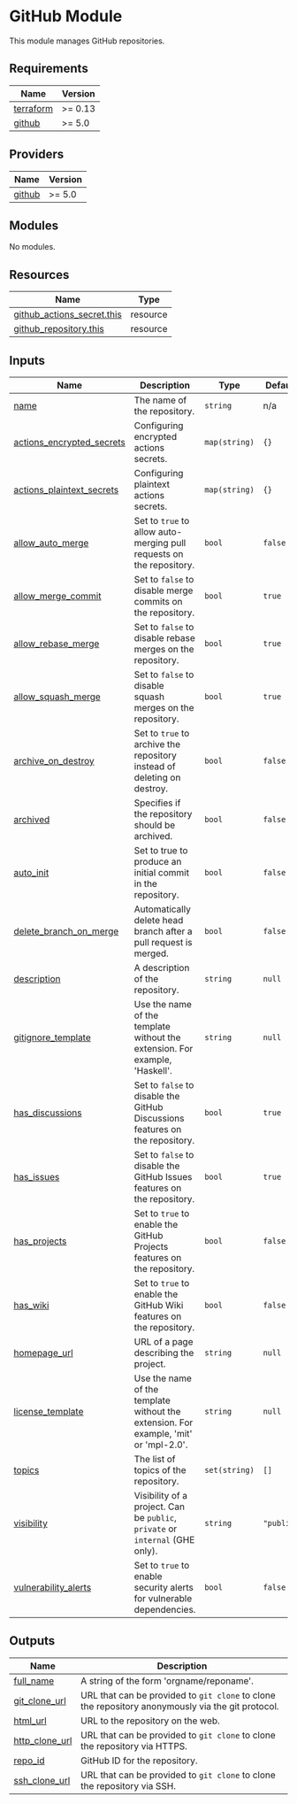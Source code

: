 # GitHub Module

This module manages GitHub repositories.

<!-- BEGINNING OF PRE-COMMIT-TERRAFORM DOCS HOOK -->
## Requirements

| Name | Version |
|------|---------|
| <a name="requirement_terraform"></a> [terraform](#requirement\_terraform) | >= 0.13 |
| <a name="requirement_github"></a> [github](#requirement\_github) | >= 5.0 |

## Providers

| Name | Version |
|------|---------|
| <a name="provider_github"></a> [github](#provider\_github) | >= 5.0 |

## Modules

No modules.

## Resources

| Name | Type |
|------|------|
| [github_actions_secret.this](https://registry.terraform.io/providers/integrations/github/latest/docs/resources/actions_secret) | resource |
| [github_repository.this](https://registry.terraform.io/providers/integrations/github/latest/docs/resources/repository) | resource |

## Inputs

| Name | Description | Type | Default | Required |
|------|-------------|------|---------|:--------:|
| <a name="input_name"></a> [name](#input\_name) | The name of the repository. | `string` | n/a | yes |
| <a name="input_actions_encrypted_secrets"></a> [actions\_encrypted\_secrets](#input\_actions\_encrypted\_secrets) | Configuring encrypted actions secrets. | `map(string)` | `{}` | no |
| <a name="input_actions_plaintext_secrets"></a> [actions\_plaintext\_secrets](#input\_actions\_plaintext\_secrets) | Configuring plaintext actions secrets. | `map(string)` | `{}` | no |
| <a name="input_allow_auto_merge"></a> [allow\_auto\_merge](#input\_allow\_auto\_merge) | Set to `true` to allow auto-merging pull requests on the repository. | `bool` | `false` | no |
| <a name="input_allow_merge_commit"></a> [allow\_merge\_commit](#input\_allow\_merge\_commit) | Set to `false` to disable merge commits on the repository. | `bool` | `true` | no |
| <a name="input_allow_rebase_merge"></a> [allow\_rebase\_merge](#input\_allow\_rebase\_merge) | Set to `false` to disable rebase merges on the repository. | `bool` | `true` | no |
| <a name="input_allow_squash_merge"></a> [allow\_squash\_merge](#input\_allow\_squash\_merge) | Set to `false` to disable squash merges on the repository. | `bool` | `true` | no |
| <a name="input_archive_on_destroy"></a> [archive\_on\_destroy](#input\_archive\_on\_destroy) | Set to `true` to archive the repository instead of deleting on destroy. | `bool` | `false` | no |
| <a name="input_archived"></a> [archived](#input\_archived) | Specifies if the repository should be archived. | `bool` | `false` | no |
| <a name="input_auto_init"></a> [auto\_init](#input\_auto\_init) | Set to true to produce an initial commit in the repository. | `bool` | `false` | no |
| <a name="input_delete_branch_on_merge"></a> [delete\_branch\_on\_merge](#input\_delete\_branch\_on\_merge) | Automatically delete head branch after a pull request is merged. | `bool` | `false` | no |
| <a name="input_description"></a> [description](#input\_description) | A description of the repository. | `string` | `null` | no |
| <a name="input_gitignore_template"></a> [gitignore\_template](#input\_gitignore\_template) | Use the name of the template without the extension. For example, 'Haskell'. | `string` | `null` | no |
| <a name="input_has_discussions"></a> [has\_discussions](#input\_has\_discussions) | Set to `false` to disable the GitHub Discussions features on the repository. | `bool` | `true` | no |
| <a name="input_has_issues"></a> [has\_issues](#input\_has\_issues) | Set to `false` to disable the GitHub Issues features on the repository. | `bool` | `true` | no |
| <a name="input_has_projects"></a> [has\_projects](#input\_has\_projects) | Set to `true` to enable the GitHub Projects features on the repository. | `bool` | `false` | no |
| <a name="input_has_wiki"></a> [has\_wiki](#input\_has\_wiki) | Set to `true` to enable the GitHub Wiki features on the repository. | `bool` | `false` | no |
| <a name="input_homepage_url"></a> [homepage\_url](#input\_homepage\_url) | URL of a page describing the project. | `string` | `null` | no |
| <a name="input_license_template"></a> [license\_template](#input\_license\_template) | Use the name of the template without the extension. For example, 'mit' or 'mpl-2.0'. | `string` | `null` | no |
| <a name="input_topics"></a> [topics](#input\_topics) | The list of topics of the repository. | `set(string)` | `[]` | no |
| <a name="input_visibility"></a> [visibility](#input\_visibility) | Visibility of a project. Can be `public`, `private` or `internal` (GHE only). | `string` | `"public"` | no |
| <a name="input_vulnerability_alerts"></a> [vulnerability\_alerts](#input\_vulnerability\_alerts) | Set to `true` to enable security alerts for vulnerable dependencies. | `bool` | `false` | no |

## Outputs

| Name | Description |
|------|-------------|
| <a name="output_full_name"></a> [full\_name](#output\_full\_name) | A string of the form 'orgname/reponame'. |
| <a name="output_git_clone_url"></a> [git\_clone\_url](#output\_git\_clone\_url) | URL that can be provided to `git clone` to clone the repository anonymously via the git protocol. |
| <a name="output_html_url"></a> [html\_url](#output\_html\_url) | URL to the repository on the web. |
| <a name="output_http_clone_url"></a> [http\_clone\_url](#output\_http\_clone\_url) | URL that can be provided to `git clone` to clone the repository via HTTPS. |
| <a name="output_repo_id"></a> [repo\_id](#output\_repo\_id) | GitHub ID for the repository. |
| <a name="output_ssh_clone_url"></a> [ssh\_clone\_url](#output\_ssh\_clone\_url) | URL that can be provided to `git clone` to clone the repository via SSH. |
<!-- END OF PRE-COMMIT-TERRAFORM DOCS HOOK -->
